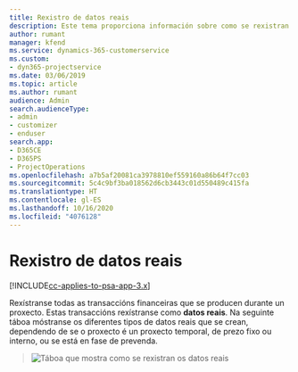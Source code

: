 ```yaml
---
title: Rexistro de datos reais
description: Este tema proporciona información sobre como se rexistran os datos reais.
author: rumant
manager: kfend
ms.service: dynamics-365-customerservice
ms.custom:
- dyn365-projectservice
ms.date: 03/06/2019
ms.topic: article
ms.author: rumant
audience: Admin
search.audienceType:
- admin
- customizer
- enduser
search.app:
- D365CE
- D365PS
- ProjectOperations
ms.openlocfilehash: a7b5af20081ca3978810ef559160a86b64f7cc03
ms.sourcegitcommit: 5c4c9bf3ba018562d6cb3443c01d550489c415fa
ms.translationtype: HT
ms.contentlocale: gl-ES
ms.lasthandoff: 10/16/2020
ms.locfileid: "4076128"
---
```

# <a name="recording-actuals"></a>Rexistro de datos reais 

[!INCLUDE[cc-applies-to-psa-app-3.x](../includes/cc-applies-to-psa-app-3x.md)]

Rexístranse todas as transaccións financeiras que se producen durante un proxecto. Estas transaccións rexístranse como **datos reais**. Na seguinte táboa móstranse os diferentes tipos de datos reais que se crean, dependendo de se o proxecto é un proxecto temporal, de prezo fixo ou interno, ou se está en fase de prevenda.

> ![Táboa que mostra como se rexistran os datos reais](media/advanced-table2.png)
